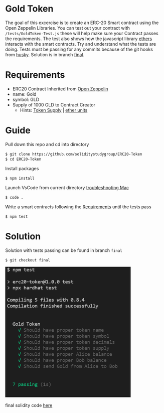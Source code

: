 # Gold Token

The goal of this excercise is to create an ERC-20 Smart contract using the Open Zeppelin Libraries.
You can test out your contract with `/tests/GoldToken-Test.js` these will help make sure your Contract passes the requirements. The test also shows how the javascript library [ethers](https://docs.ethers.io/v5/) interacts with the smart contracts. Try and understand what the tests are doing. Tests must be passing for any commits because of the git hooks from [husky](https://typicode.github.io/husky/#/). Solution is in branch [final](https://github.com/soliditystudygroup/ERC20-Token/tree/final).

# Requirements

- ERC20 Contract Inherited from [Open Zeppelin](https://docs.openzeppelin.com/contracts/4.x/erc20)
- name: Gold
- symbol: GLD
- Supply of 1000 GLD to Contract Creator
  - Hints: [Token Supply](https://docs.openzeppelin.com/contracts/4.x/erc20-supply) | [ether units](https://docs.soliditylang.org/en/v0.8.7/units-and-global-variables.html)

# Guide

Pull down this repo and cd into directory

```
$ git clone https://github.com/soliditystudygroup/ERC20-Token
$ cd ERC20-Token
```

Install packages

```
$ npm install
```

Launch VsCode from current directory [troubleshooting Mac](https://code.visualstudio.com/docs/setup/mac#_launching-from-the-command-line)

```
$ code .
```

Write a smart contracts following the [Requirements](#Requirements) until the tests pass

```
$ npm test
```

# Solution

Solution with tests passing can be found in branch `final`

```
$ git checkout final
```

<img src="TestPass.png" alt="MarineGEO circle logo" style="width:400px;"/>

final solidity code [here](https://github.com/soliditystudygroup/ERC20-Token/blob/final/contracts/GLDToken.sol)

